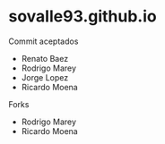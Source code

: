 # sovalle93.github.io

Commit aceptados
  - Renato Baez
  - Rodrigo Marey
  - Jorge Lopez 
  - Ricardo Moena

Forks
  - Rodrigo Marey
  - Ricardo Moena 
